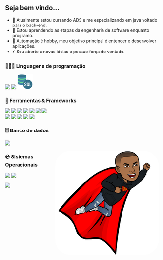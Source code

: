 ## Seja bem vindo...
- 🔭  Atualmente estou cursando ADS e me especializando em java voltado para o back-end.
- 🌱  Estou aprendendo as etapas da engenharia de software enquanto programo.
- 🤖  Automação é hobby, meu objetivo principal é entender e desenvolver aplicações.
- ⚡  Sou aberto a novas ideias e possuo força de vontade.
### 👩🏽‍💻 Linguagens de programação

<p>
  <img height="50em" src="https://cdn.jsdelivr.net/gh/devicons/devicon/icons/java/java-original-wordmark.svg" />
  <img height="50em" src="https://cdn.jsdelivr.net/gh/devicons/devicon/icons/python/python-original-wordmark.svg" />
  <img height="50em" src="https://github.com/edilson-santiago-da-silva/edilson-santiago-da-silva/blob/main/Perfil/Perfil/servidor-sql.png" />
</p>

### 🧰 Ferramentas & Frameworks

<p>
  <img height="25em" src="https://img.shields.io/badge/-IntelliJ%20-%23525252.svg?style=flat&logo=jetbrains&">
  <img height="25em" src="https://img.shields.io/badge/-JUnit%20-%23525252.svg?style=flat&logo=cachet&">
  <img height="25em" src="https://img.shields.io/badge/-Selenium%20-%23525252.svg?style=flat&logo=selenium&">
  <img height="25em" src="https://img.shields.io/badge/-RestAssured%20-%23525252.svg?style=flat&logo=&">
  <img height="25em" src="https://img.shields.io/badge/-Maven%20-%23525252.svg?style=flat&logo=apache-maven&logoColo">
  <img height="25em" src="https://img.shields.io/badge/-Visual%20Studio%20Code%20-%23525252.svg?style=flat&logo=visual-studio-code&logoColor=007ACC&">
  <img height="25em" src="https://img.shields.io/badge/-Postman%20-%23525252.svg?style=flat&logo=postman&"> <br>
  <img height="25em" src="https://img.shields.io/badge/-AndroidStudio%20-%23525252.svg?style=flat&logo=android-studio&">
  <img height="25em" src="https://img.shields.io/badge/-Appium%20-%23525252.svg?style=flat&logo=selenium&logoColor=purple&">
  <img height="25em" src="https://img.shields.io/badge/-Git%20-%23525252.svg?style=flat&logo=git&">
  <img height="25em" src="https://img.shields.io/badge/-GitHub%20-%23525252.svg?style=flat&logo=github&">
   <img height="25em" src="https://img.shields.io/badge/-Robot%20-%23525252.svg?style=flat&logo=robot&">
 </p>
 
 ### 🗄 Banco de dados
 <p>
  <img height="25em" src="https://img.shields.io/badge/-MySQL%20-%23525252.svg?style=flat&logo=mysql&logoColor=white&">
 </p>
<img align="right" alt="caricatura" height="340" style="border-radius:50px;" src="https://github.com/edilson-santiago-da-silva/edilson-santiago-da-silva/blob/main/Perfil/Perfil/CaricaturaEdilsonSuperman-removebg-preview.png">

 ### 💿 Sistemas Operacionais
 
 <p>
  <img height="25em" src="https://img.shields.io/badge/-Windows%20-%23525252.svg?style=flat&logo=Windows&">
  <img height="25em" src="https://img.shields.io/badge/-MacOS%20-%23525252.svg?style=flat&logo=apple&">
</p>

<p>
<a href="https://github.com/edilson-santiago-da-silva">
  <img height="175em" src="https://github-readme-stats.vercel.app/api/?username=edilson-santiago-da-silva&count_private=true&show_icons=true"/>
</a>
</p>

